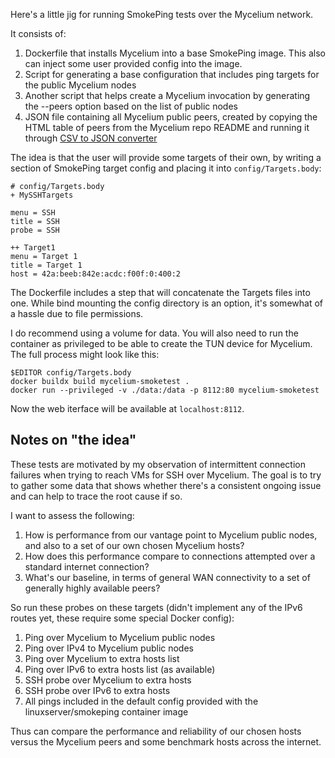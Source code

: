 Here's a little jig for running SmokePing tests over the Mycelium network.

It consists of:

1. Dockerfile that installs Mycelium into a base SmokePing image. This also can inject some user provided config into the image.
2. Script for generating a base configuration that includes ping targets for the public Mycelium nodes
3. Another script that helps create a Mycelium invocation by generating the --peers option based on the list of public nodes
4. JSON file containing all Mycelium public peers, created by copying the HTML table of peers from the Mycelium repo README and running it through [CSV to JSON converter](https://www.convertcsv.com/csv-to-json.htm)

The idea is that the user will provide some targets of their own, by writing a section of SmokePing target config and placing it into `config/Targets.body`:

```
# config/Targets.body
+ MySSHTargets

menu = SSH
title = SSH
probe = SSH

++ Target1
menu = Target 1
title = Target 1
host = 42a:beeb:842e:acdc:f00f:0:400:2
```

The Dockerfile includes a step that will concatenate the Targets files into one. While bind mounting the config directory is an option, it's somewhat of a hassle due to file permissions.

I do recommend using a volume for data. You will also need to run the container as privileged to be able to create the TUN device for Mycelium. The full process might look like this:

```
$EDITOR config/Targets.body
docker buildx build mycelium-smoketest .
docker run --privileged -v ./data:/data -p 8112:80 mycelium-smoketest
```

Now the web iterface will be available at `localhost:8112`.

## Notes on "the idea"

These tests are motivated by my observation of intermittent connection failures when trying to reach VMs for SSH over Mycelium. The goal is to try to gather some data that shows whether there's a consistent ongoing issue and can help to trace the root cause if so.

I want to assess the following:

1. How is performance from our vantage point to Mycelium public nodes, and also to a set of our own chosen Mycelium hosts?
2. How does this performance compare to connections attempted over a standard internet connection?
3. What's our baseline, in terms of general WAN connectivity to a set of generally highly available peers?

So run these probes on these targets (didn't implement any of the IPv6 routes yet, these require some special Docker config):

1. Ping over Mycelium to Mycelium public nodes
2. Ping over IPv4 to Mycelium public nodes
3. Ping over Mycelium to extra hosts list
4. Ping over IPv6 to extra hosts list (as available)
5. SSH probe over Mycelium to extra hosts
6. SSH probe over IPv6 to extra hosts
7. All pings included in the default config provided with the linuxserver/smokeping container image

Thus can compare the performance and reliability of our chosen hosts versus the Mycelium peers and some benchmark hosts across the internet.
